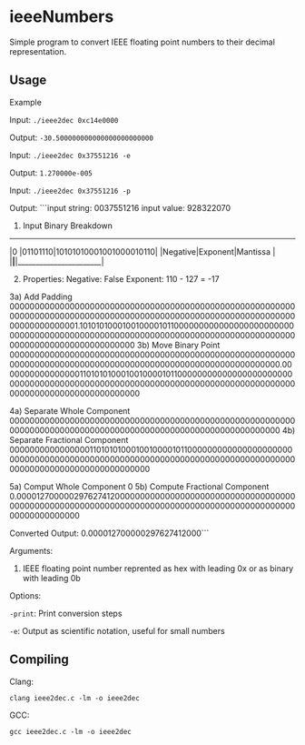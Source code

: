 # ieeeNumbers

Simple program to convert IEEE floating point numbers to their decimal representation.

## Usage
Example

Input: `./ieee2dec 0xc14e0000`

Output: `-30.500000000000000000000000`

Input: `./ieee2dec 0x37551216 -e`

Output: `1.270000e-005`

Input: `./ieee2dec 0x37551216 -p`

Output: ```input string: 0037551216
input value: 928322070

1) Input Binary Breakdown
___________________________________________
|0       |01101110|10101010001001000010110|
|Negative|Exponent|Mantissa               |
|________|________|_______________________|

2) Properties:
Negative: False
Exponent: 110 - 127 = -17

3a) Add Padding
00000000000000000000000000000000000000000000000000000000000000000000000000000000000000000000000000000000000000000000000000000001.10101010001001000010110000000000000000000000000000000000000000000000000000000000000000000000000000000000000000000000000000000000
3b) Move Binary Point
000000000000000000000000000000000000000000000000000000000000000000000000000000000000000000000000000000000000000.0000000000000000110101010001001000010110000000000000000000000000000000000000000000000000000000000000000000000000000000000000000000000000000000000

4a) Separate Whole Component
000000000000000000000000000000000000000000000000000000000000000000000000000000000000000000000000000000000000000
4b) Separate Fractional Component
0000000000000000110101010001001000010110000000000000000000000000000000000000000000000000000000000000000000000000000000000000000000000000000000000

5a) Comput Whole Component
0
5b) Compute Fractional Component
0.00001270000029762741200000000000000000000000000000000000000000000000000000000000000000000000000000000000000000000000000000000000

Converted Output: 0.000012700000297627412000```

Arguments:
1. IEEE floating point number reprented as hex with leading 0x or as binary with leading 0b

Options:

`-print`: Print conversion steps

`-e`: Output as scientific notation, useful for small numbers

## Compiling
Clang:

`clang ieee2dec.c -lm -o ieee2dec`

GCC:

`gcc ieee2dec.c -lm -o ieee2dec`
